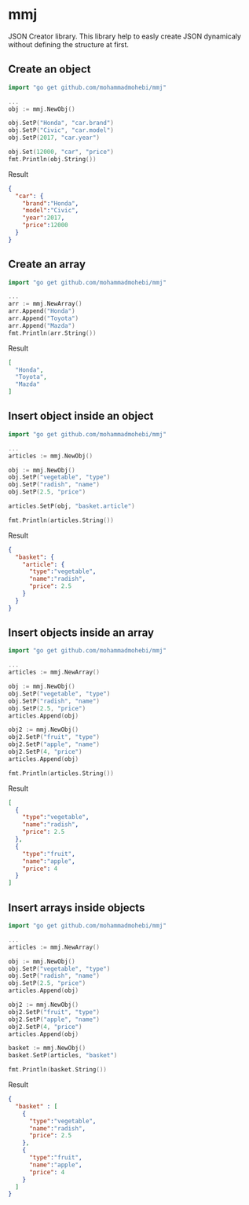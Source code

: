# mmj
JSON Creator library. This library help to easly create JSON dynamicaly without defining the structure at first.

## Create an object
```go
import "go get github.com/mohammadmohebi/mmj"

...
obj := mmj.NewObj()

obj.SetP("Honda", "car.brand")
obj.SetP("Civic", "car.model")
obj.SetP(2017, "car.year")

obj.Set(12000, "car", "price")
fmt.Println(obj.String())
```
Result
```json
{
  "car": {
    "brand":"Honda",
    "model":"Civic",
    "year":2017,
    "price":12000
  }
}
```

## Create an array
```go
import "go get github.com/mohammadmohebi/mmj"

...
arr := mmj.NewArray()
arr.Append("Honda")
arr.Append("Toyota")
arr.Append("Mazda")
fmt.Println(arr.String())
```
Result
```json
[
  "Honda",
  "Toyota",
  "Mazda"
]
```

## Insert object inside an object
```go
import "go get github.com/mohammadmohebi/mmj"

...
articles := mmj.NewObj()

obj := mmj.NewObj()
obj.SetP("vegetable", "type")
obj.SetP("radish", "name")
obj.SetP(2.5, "price")

articles.SetP(obj, "basket.article")

fmt.Println(articles.String())

```
Result
```json
{
  "basket": {
    "article": {
      "type":"vegetable",
      "name":"radish",
      "price": 2.5
    }
  }
}
```
## Insert objects inside an array
```go
import "go get github.com/mohammadmohebi/mmj"

...
articles := mmj.NewArray()

obj := mmj.NewObj()
obj.SetP("vegetable", "type")
obj.SetP("radish", "name")
obj.SetP(2.5, "price")
articles.Append(obj)

obj2 := mmj.NewObj()
obj2.SetP("fruit", "type")
obj2.SetP("apple", "name")
obj2.SetP(4, "price")
articles.Append(obj)

fmt.Println(articles.String())

```
Result
```json
[
  {
    "type":"vegetable",
    "name":"radish",
    "price": 2.5
  },
  {
    "type":"fruit",
    "name":"apple",
    "price": 4
  }
]
```

## Insert arrays inside objects
```go
import "go get github.com/mohammadmohebi/mmj"

...
articles := mmj.NewArray()

obj := mmj.NewObj()
obj.SetP("vegetable", "type")
obj.SetP("radish", "name")
obj.SetP(2.5, "price")
articles.Append(obj)

obj2 := mmj.NewObj()
obj2.SetP("fruit", "type")
obj2.SetP("apple", "name")
obj2.SetP(4, "price")
articles.Append(obj)

basket := mmj.NewObj()
basket.SetP(articles, "basket")

fmt.Println(basket.String())

```
Result
```json
{
  "basket" : [
    {
      "type":"vegetable",
      "name":"radish",
      "price": 2.5
    },
    {
      "type":"fruit",
      "name":"apple",
      "price": 4
    }
  ]
}
```
